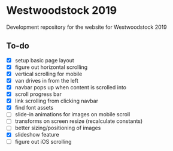 # Westwoodstock 2019

Development repository for the website for Westwoodstock 2019

## To-do

- [x] setup basic page layout
- [x] figure out horizontal scrolling
- [x] vertical scrolling for mobile
- [x] van drives in from the left
- [x] navbar pops up when content is scrolled into
- [x] scroll progress bar
- [x] link scrolling from clicking navbar
- [x] find font assets
- [ ] slide-in animations for images on mobile scroll
- [ ] transforms on screen resize (recalculate constants)
- [ ] better sizing/positioning of images
- [x] slideshow feature
- [ ] figure out iOS scrolling
